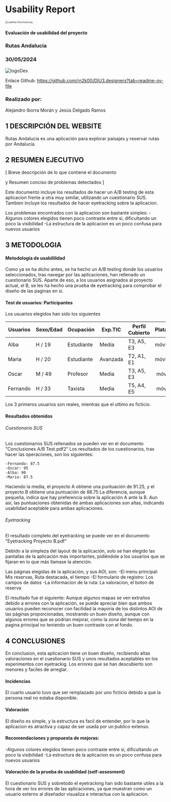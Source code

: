 # Usability Report


<img src="https://encrypted-tbn0.gstatic.com/images?q=tbn:ANd9GcRF017nhV-TFmNER2OM8UbXtdN6xwAKBYrv0i6onNfKu6Yn0BV0RK6aiOroeXl73LSY-B0&usqp=CAU" alt="usability Download png" style="zoom:50%;" />

#### Evaluación de usabilidad del proyecto 

### Rutas Andalucia

### 30/05/2024

![logoDes](https://github.com/Alejandroibo/DIU.LosTomates/assets/12201331/b2de1ddf-8585-4f3f-ad80-7481a70d2dd0)

Enlace Github: https://github.com/rn2k00/DIU3.designers?tab=readme-ov-file

### Realizado por:

Alejandro Iborra Morán y Jesús Delgado Ramos


## 1 DESCRIPCIÓN DEL WEBSITE

Rutas Andalucia es una aplicación para explorar paisajes y reservar rutas por Andalucía.

## 2 RESUMEN EJECUTIVO

[ Breve descripción de lo que contiene el documento 

y Resumen conciso de problemas detectados ]

Este documento incluye los resultados de hacer un A/B testing de esta aplicacion frente a otra muy similar, utilizando un cuestionario SUS. Tambien incluye los resultados de hacer eyetracking sobre la aplicacion.

Los problemas encontrados con la aplicacion son bastante simples:
 -Algunos colores elegidos tienen poco contraste entre si, dificultando un poco la visibilidad
 -La estructura de la aplicacion es un poco confusa para nuevos usuarios

## 3 METODOLOGIA 

#### Metodología de usabililidad

Como ya se ha dicho antes, se ha hecho un A/B testing donde los usuarios seleccionados, tras navegar por las aplicaciones, han rellenado un cuestionario SUS. Aparte de eso, a los usuarios asignados al proyecto actual, el B, se les ha hecho una prueba de eyetracking para comprobar el diseño de las paginas en si.
 
#### Test de usuarios: Participantes

Los usuarios elegidos han sido los siguientes

| Usuarios | Sexo/Edad     | Ocupación   |  Exp.TIC    | Perfil Cubierto | Plataforma | TestA/B
| ------------- | -------- | ----------- | ----------- | --------------- | ---------- | ----
| Alba          | H / 19   | Estudiante  | Media       | T3, A5, E3      | móvil      | B 
| Maria         | H / 20   | Estudiante  | Avanzada    | T2, A1, E1      | móvil      | B
| Oscar         | M / 49   | Profesor    | Media       | T3, A5, E3      | móvil      | A 
| Fernando      | H / 33   | Taxista     | Media       | T5, A4, E5      | móvil      | A 

Los 3 primeros usuarios son reales, mientras que el ultimo es ficticio.

#### Resultados obtenidos

###### Cuestionario SUS

Los cuestionarios SUS rellenados se pueden ver en el documento "Conclusiones A/B Test.pdf2"
Los resultados de los cuestionarios, tras hacer las operaciones, son los siguientes:

	-Fernando: 87.5
	-Oscar: 95
	-Alba: 90
	-Maria: 87.5

Haciendo la media, el proyecto A obtiene una puntuación de 91.25, y el proyecto B obtiene una puntuación de 88.75
La diferencia, aunque pequeña, indica que hay preferencia sobre la aplicación A ante la B. Aun así, las puntuaciones obtenidas de ambas aplicaciones son altas, indicando usabilidad aceptable para ambas aplicaciones.

###### Eyetracking

El resultado completo del eyetracking se puede ver en el documento "Eyetracking Proyecto B.pdf"

Debido a la simpleza del layout de la aplicación, solo se han elegido las pantallas de la aplicación más importantes, pidiéndole a los usuarios que se fijaran en lo que más llamase la atención.

Las páginas elegidas de la aplicación, y sus AOI, son:
	-El menu principal: Mis reservas, Ruta destacada, el tiempo
	-El formulario de registro: Los campos de datos
	-La informacion de la ruta: La valoracion, el boton de reserva

El resultado fue el siguiente: Aunque algunos mapas se ven extraños debido a errores con la aplicación, se puede apreciar bien que ambos usuarios pueden reconocer con facilidad la mayoria de los distintos AOI de las páginas proporcionadas, mostrando un buen diseño, aunque con algunos errores que se podrian mejorar, como la zona del tiempo en la pagina principal no teniendo un buen contraste con el fondo.

## 4 CONCLUSIONES 

En conclusion, esta aplicacion tiene un buen diseño, recibiendo altas valoraciones en el cuestionario SUS y unos resultados aceptables en los experimentos con eyetrackig. Los errores que se han descubierto son menores y faciles de arreglar.

#### Incidencias

El cuarto usuario tuvo que ser remplazado por uno ficticio debido a que la persona real no estaba disponible.

#### Valoración 

El diseño es simple, y la estructura es facil de entender, por lo que la aplicacion es atractiva y capaz de ser usada por un publico extenso.

#### Recomendaciones y propuesta de mejoras: 

 -Algunos colores elegidos tienen poco contraste entre si, dificultando un poco la visibilidad
 -La estructura de la aplicacion es un poco confusa para nuevos usuarios

#### Valoración de la prueba de usabilidad (self-assesment)

El cuestionario SUS y sobretodo el eyetracking han sido bastante utiles a la hora de ver los errores de las aplicaciones, ya que muestran como un usuario externo al diseñador visualiza e interactua con la aplicacion.
